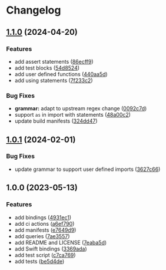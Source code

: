 # Changelog

## [1.1.0](https://github.com/tree-sitter-grammars/tree-sitter-bicep/compare/v1.0.1...v1.1.0) (2024-04-20)


### Features

* add assert statements ([86ecff9](https://github.com/tree-sitter-grammars/tree-sitter-bicep/commit/86ecff975c4d07971156089376360ec1612e934f))
* add test blocks ([54d8524](https://github.com/tree-sitter-grammars/tree-sitter-bicep/commit/54d85240889728215303a381c575fd553c907677))
* add user defined functions ([440aa5d](https://github.com/tree-sitter-grammars/tree-sitter-bicep/commit/440aa5d398265a4755fd47a974e869a266fc046b))
* add using statements ([7f233c2](https://github.com/tree-sitter-grammars/tree-sitter-bicep/commit/7f233c201312fb48df5834448b59e8ca3eb4da14))


### Bug Fixes

* **grammar:** adapt to upstream regex change ([0092c7d](https://github.com/tree-sitter-grammars/tree-sitter-bicep/commit/0092c7d1bd6bb22ce0a6f78497d50ea2b87f19c0))
* support `as` in import with statements ([48a00c2](https://github.com/tree-sitter-grammars/tree-sitter-bicep/commit/48a00c254671b5e847e615442678f4f3f5aa1e43))
* update build manifests ([324dd47](https://github.com/tree-sitter-grammars/tree-sitter-bicep/commit/324dd47046e507251da83b0e68f9ab483e891897))

## [1.0.1](https://github.com/amaanq/tree-sitter-bicep/compare/v1.0.0...v1.0.1) (2024-02-01)


### Bug Fixes

* update grammar to support user defined imports ([3627c66](https://github.com/amaanq/tree-sitter-bicep/commit/3627c666074eb496bf88d72a39321d6e6509f5e5))

## 1.0.0 (2023-05-13)


### Features

* add bindings ([4931ec1](https://github.com/amaanq/tree-sitter-bicep/commit/4931ec1d4ceed0df74a1bd7a84c4c7c6ad619b21))
* add ci actions ([a6ef790](https://github.com/amaanq/tree-sitter-bicep/commit/a6ef7904fcf8bee7fad4f0c4767c1a4d7eca6322))
* add manifests ([e7649d9](https://github.com/amaanq/tree-sitter-bicep/commit/e7649d97012d9076257e359d4cf5fe6968569446))
* add queries ([7ae3557](https://github.com/amaanq/tree-sitter-bicep/commit/7ae35575bb69176f69233a0e23258b80fdff0c74))
* add README and LICENSE ([7eaba5d](https://github.com/amaanq/tree-sitter-bicep/commit/7eaba5dd57484ba4210ed30bcc056e15ecd794a4))
* add Swift bindings ([3369ada](https://github.com/amaanq/tree-sitter-bicep/commit/3369ada4c66648315ec4ce46ccbd89e55e130d97))
* add test script ([c7ca769](https://github.com/amaanq/tree-sitter-bicep/commit/c7ca769a32724ef801e5a4493aa02e0dd78c8350))
* add tests ([be5d4de](https://github.com/amaanq/tree-sitter-bicep/commit/be5d4dec84482274bd33d0c0cac6512db905fbfc))
